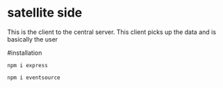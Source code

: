 # satellite side

This is the client to the central server. This client picks up the data and is basically the user

#installation

```
npm i express

npm i eventsource 

```
